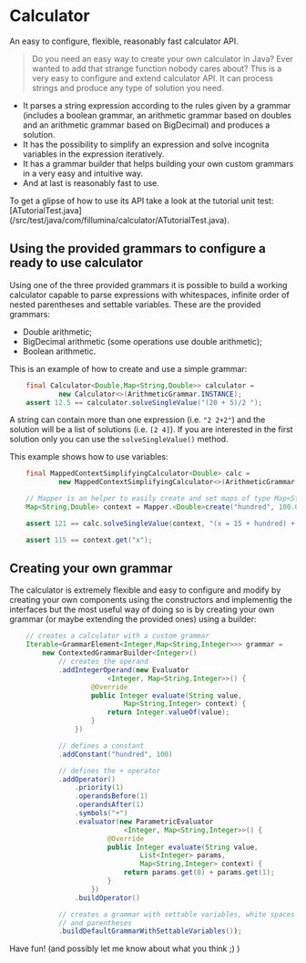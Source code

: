 # Calculator

An easy to configure, flexible, reasonably fast calculator API.

> Do you need an easy way to create your own calculator in Java?
> Ever wanted to add that strange function nobody cares about?
> This is a very easy to configure and extend calculator API.
> It can process strings and produce any type of solution you need.

* It parses a string expression according to the rules given by a
grammar (includes a boolean grammar, an arithmetic grammar based on doubles
and an arithmetic grammar based on BigDecimal) and produces a solution.
* It has the possibility to simplify an expression and solve incognita
variables in the expression iteratively.
* It has a grammar builder that helps building your own custom grammars in
a very easy and intuitive way.
* And at last is reasonably fast to use.

To get a glipse of how to use its API take a look at the tutorial unit test:
[ATutorialTest.java]
(/src/test/java/com/fillumina/calculator/ATutorialTest.java).


## Using the provided grammars to configure a ready to use calculator

Using one of the three provided grammars it is possible to build a working
calculator capable to parse expressions with whitespaces, infinite order of
nested parentheses and settable variables. These are the provided grammars:
* Double arithmetic;
* BigDecimal arithmetic (some operations use double arithmetic);
* Boolean arithmetic.

This is an example of how to create and use a simple grammar:

```java
    final Calculator<Double,Map<String,Double>> calculator =
            new Calculator<>(ArithmeticGrammar.INSTANCE);
    assert 12.5 == calculator.solveSingleValue("(20 + 5)/2 ");
```

A string can contain more than one expression (i.e. ```"2 2+2"```) and the
solution will be a list of solutions (i.e. ```[2 4]```). If you are
interested in the first solution only you can use the ```solveSingleValue()```
method.

This example shows how to use variables:
```java
    final MappedContextSimplifyingCalculator<Double> calc =
            new MappedContextSimplifyingCalculator<>(ArithmeticGrammar.INSTANCE);

    // Mapper is an helper to easily create and set maps of type Map<String,T>
    Map<String,Double> context = Mapper.<Double>create("hundred", 100.0);

    assert 121 == calc.solveSingleValue(context, "(x = 15 + hundred) + 6");

    assert 115 == context.get("x");
```

## Creating your own grammar

The calculator is extremely flexible and easy to configure and modify by
creating your own components using the constructors and implementig the
interfaces but the most useful way of doing so is by creating your
own grammar (or maybe extending the provided ones) using a builder:

```java
    // creates a calculator with a custom grammar
    Iterable<GrammarElement<Integer,Map<String,Integer>>> grammar =
        new ContextedGrammarBuilder<Integer>()
            // creates the operand
            .addIntegerOperand(new Evaluator
                        <Integer, Map<String,Integer>>() {
                    @Override
                    public Integer evaluate(String value,
                            Map<String,Integer> context) {
                        return Integer.valueOf(value);
                    }
                })

            // defines a constant
            .addConstant("hundred", 100)

            // defines the + operator
            .addOperator()
                .priority(1)
                .operandsBefore(1)
                .operandsAfter(1)
                .symbols("+")
                .evaluator(new ParametricEvaluator
                            <Integer, Map<String,Integer>>() {
                        @Override
                        public Integer evaluate(String value,
                                List<Integer> params,
                                Map<String,Integer> context) {
                            return params.get(0) + params.get(1);
                        }
                    })
                .buildOperator()

            // creates a grammar with settable variables, white spaces
            // and parentheses
            .buildDefaultGrammarWithSettableVariables());
```

Have fun! (and possibly let me know about what you think ;) )
